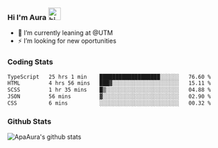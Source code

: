 ### Hi I'm Aura <img src="https://user-images.githubusercontent.com/1303154/88677602-1635ba80-d120-11ea-84d8-d263ba5fc3c0.gif" width="28px" alt="hi">

- 🔭 I’m currently leaning at @UTM
- ⚡ I’m looking for new oportunities


### Coding Stats

<!--START_SECTION:waka-->

```txt
TypeScript   25 hrs 1 min    ███████████████████░░░░░░   76.60 %
HTML         4 hrs 56 mins   ███▓░░░░░░░░░░░░░░░░░░░░░   15.11 %
SCSS         1 hr 35 mins    █▒░░░░░░░░░░░░░░░░░░░░░░░   04.88 %
JSON         56 mins         ▓░░░░░░░░░░░░░░░░░░░░░░░░   02.90 %
CSS          6 mins          ░░░░░░░░░░░░░░░░░░░░░░░░░   00.32 %
```

<!--END_SECTION:waka-->

### Github Stats

![ApaAura's github stats](https://github-readme-stats.vercel.app/api?username=ApaAura&count_private=true&theme=tokyonight&hide=contribs,prs)
